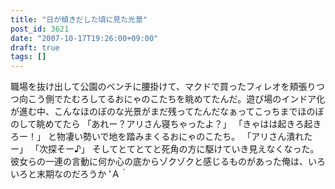 ```yaml
---
title: "日が傾きだした頃に見た光景"
post_id: 3621
date: "2007-10-17T19:26:00+09:00"
draft: true
tags: []
---
```



職場を抜け出して公園のベンチに腰掛けて、マクドで買ったフィレオを頬張りつつ向こう側でたむろしてるおにゃのこたちを眺めてたんだ。遊び場のインドア化が進む中、こんなほのぼのな光景がまだ残ってたんだなぁってこっちまでほのぼのして眺めてたら  「あれー？アリさん寝ちゃったよ？」 「きゃはは起きろ起きろー！」 と物凄い勢いで地を踏みまくるおにゃのこたち。 「アリさん潰れたー」 「次探そー♪」 そしてとてとてと死角の方に駆けていき見えなくなった。 彼女らの一連の言動に何か心の底からゾクゾクと感じるものがあった俺は、いろいろと末期なのだろうか 'Ａ｀

